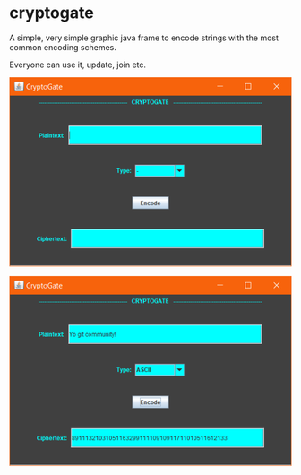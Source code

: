 # cryptogate
A simple, very simple graphic java frame to encode strings with the most common encoding schemes.

Everyone can use it, update, join etc.

![Ex1](/images/1.png)

![Ex12](/images/2.png)
